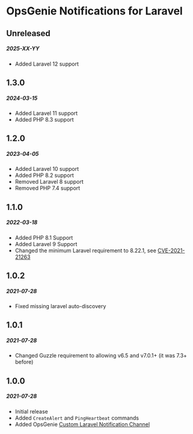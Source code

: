 # OpsGenie Notifications for Laravel

## Unreleased
##### 2025-XX-YY

- Added Laravel 12 support

## 1.3.0
##### 2024-03-15

- Added Laravel 11 support
- Added PHP 8.3 support

## 1.2.0
##### 2023-04-05

- Added Laravel 10 support
- Added PHP 8.2 support
- Removed Laravel 8 support
- Removed PHP 7.4 support

## 1.1.0
##### 2022-03-18

- Added PHP 8.1 Support
- Added Laravel 9 Support
- Changed the minimum Laravel requirement to 8.22.1, see [CVE-2021-21263](https://blog.laravel.com/security-laravel-62011-7302-8221-released)

## 1.0.2
##### 2021-07-28

- Fixed missing laravel auto-discovery

## 1.0.1
##### 2021-07-28

- Changed Guzzle requirement to allowing v6.5 and v7.0.1+ (it was 7.3+ before)

## 1.0.0
##### 2021-07-28

- Initial release
- Added `CreateAlert` and `PingHeartbeat` commands
- Added OpsGenie [Custom Laravel Notification Channel](https://laravel.com/docs/8.x/notifications#custom-channels)
